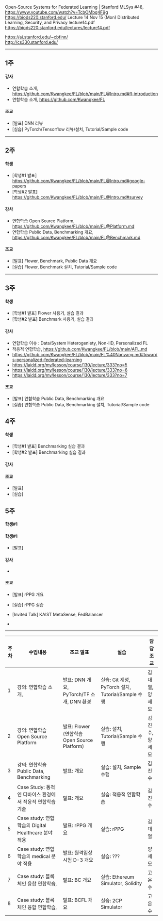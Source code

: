 
Open-Source Systems for Federated Learning | Stanford MLSys #48, https://www.youtube.com/watch?v=TcbOMbg4F9g
https://biods220.stanford.edu/
Lecture 14	Nov 15 (Mon)	Distributed Learning, Security, and Privacy	lecture14.pdf
https://biods220.stanford.edu/lectures/lecture14.pdf  


https://ai.stanford.edu/~cbfinn/  
http://cs330.stanford.edu/

***
## 1주
#### 강사   
- 연합학습 소개, https://github.com/Kwangkee/FL/blob/main/FL@Intro.md#fl-introduction  
- 연합학습 소개, https://github.com/Kwangkee/FL 
#### 조교
- [발표] DNN 리뷰
- [실습] PyTorch/Tensorflow 리뷰/설치, Tutorial/Sample code 

***
## 2주
#### 학생
- [학생#1 발표] https://github.com/Kwangkee/FL/blob/main/FL@Intro.md#google-papers
- [학생#2 발표] https://github.com/Kwangkee/FL/blob/main/FL@Intro.md#survey
#### 강사   
- 연합학습 Open Source Platform, https://github.com/Kwangkee/FL/blob/main/FL@Platform.md
- 연합학습 Public Data, Benchmarking 개요, https://github.com/Kwangkee/FL/blob/main/FL@Benchmark.md
#### 조교
- [발표] Flower, Benchmark, Public Data 개요
- [실습] Flower, Benchmark 설치, Tutorial/Sample code 

***
## 3주
#### 학생
- [학생#1 발표] Flower 사용기, 실습 결과
- [학생#2 발표] Benchmark 사용기, 실습 결과
#### 강사   
- 연합학습 이슈 : Data/System Heterogeniety, Non-IID, Personalized FL
- 적응적 연합학습, https://github.com/Kwangkee/FL/blob/main/AFL.md
- https://github.com/Kwangkee/FL/blob/main/FL%40Nanyang.md#towards-personalized-federated-learning
- https://laidd.org/my/lesson/course/130/lecture/333?no=5
- https://laidd.org/my/lesson/course/130/lecture/333?no=6
- https://laidd.org/my/lesson/course/130/lecture/333?no=7
#### 조교
- [발표] 연합학습 Public Data, Benchmarking 개요
- [실습] 연합학습 Public Data, Benchmarking 설치, Tutorial/Sample code 

## 4주
#### 학생
- [학생#1 발표] Benchmarking 실습 결과
- [학생#2 발표] Benchmarking 실습 결과
#### 강사   


#### 조교
- [발표] 
- [실습]

## 5주
#### 학생#1
#### 학생#1
- [발표] 
#### 강사   
- 
#### 조교
- [발표] rPPG 개요
- [실습] rPPG 실습



- [Invited Talk] KAIST MetaSense, FedBalancer
- 


***
|주차|수업내용|조교 발표|실습|담당조교|
|---|---|---|--|--|
|1|강의: 연합학습 소개,|발표: DNN 개요, PyTorch/TF 소개, DNN 환경|실습: Git 계정, PyTorch 설치, Tutorial/Sample 수행|김대열, 양세모|
|2|강의: 연합학습 Open Source Platform|발표: Flower (연합학습 Open Source Platform)|실습: 설치, Tutorial/Sample 수행|김진수, 양세모|
|3|강의: 연합학습 Public Data, Benchmarking|발표: 개요|실습: 설치, Sample 수행|김진수|
|4|Case Study: 동적인 디바이스 환경에서 적응적 연합학습기술|발표: 개요|실습: 적응적 연합학습|김진수|
|5|Case study: 연합학습의 Digital Healthcare 분야 적용|발표: rPPG 개요|실습: rPPG|김대열|
|6|Case study: 연합학습의 medical 분야 적용|발표: 원격임상시험 D-3 개요|실습: ???|양세모|
|7|Case study: 블록체인 융합 연합학습, |발표: BC 개요|실습: Ethereum Simulator, Solidity|고은수|
|8|Case study: 블록체인 융합 연합학습, |발표: BCFL 개요|실습: 2CP Simulator|고은수|
